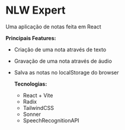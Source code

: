# NLW Expert

Uma aplicação de notas feita em React

__Principais Features:__
- Criação de uma nota através de texto
- Gravação de uma nota através de áudio
- Salva as notas no localStorage do browser

  __Tecnologias:__
  - React + Vite
  - Radix
  - TailwindCSS
  - Sonner
  - SpeechRecognitionAPI
  
